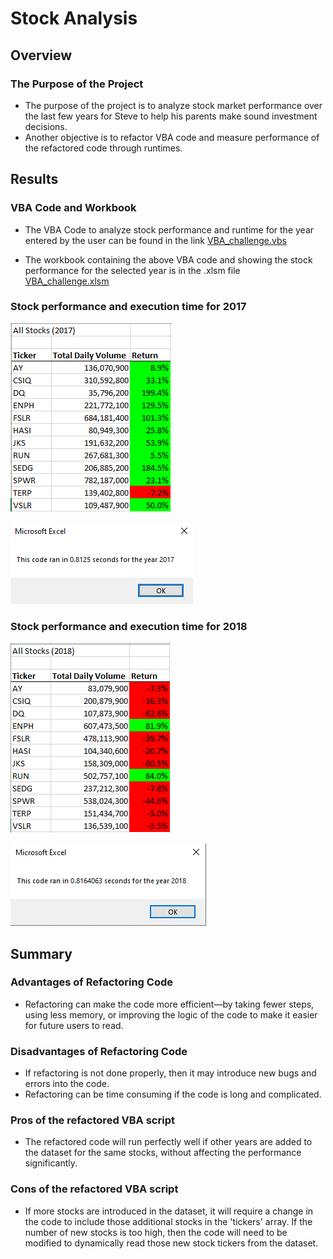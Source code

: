 # Stock Analysis 

## Overview

### The Purpose of the Project

- The purpose of the project is to analyze stock market performance over the last few years for Steve to help his parents make sound investment decisions.
- Another objective is to refactor VBA code and measure performance of the refactored code through runtimes.

## Results 

### VBA Code and Workbook

- The VBA Code to analyze stock performance and runtime for the year entered by the user can be found in the link [VBA_challenge.vbs](https://github.com/manasidek/stock_analysis/blob/main/VBA_challenge.vbs)

- The workbook containing the above VBA code and showing the stock performance for the selected year is in the .xlsm file [VBA_challenge.xlsm](https://github.com/manasidek/stock_analysis/blob/main/VBA_Challenge.xlsm)

### Stock performance and execution time for 2017
 ![Stock Performance 2017](https://github.com/manasidek/stock_analysis/blob/main/Resources/All%20Stocks%202017.png)
 
 ![Execution Time 2017](https://github.com/manasidek/stock_analysis/blob/main/Resources/VBA_Challenge_2017.png)

### Stock performance and execution time for 2018
  ![Stock Performance 2018](https://github.com/manasidek/stock_analysis/blob/main/Resources/All%20Stocks%202018.png)
  
  ![Execution Time 2018](https://github.com/manasidek/stock_analysis/blob/main/Resources/VBA_Challenge_2018.png)

## Summary

### Advantages of Refactoring Code
- Refactoring can make the code more efficient—by taking fewer steps, using less memory, or improving the logic of the code to make it easier for future users to read. 

### Disadvantages of Refactoring Code
- If refactoring is not done properly, then it may introduce new bugs and errors into the code.
- Refactoring can be time consuming if the code is long and complicated.

### Pros of the refactored VBA script
- The refactored code will run perfectly well if other years are added to the dataset for the same stocks, without affecting the performance significantly.

### Cons of the refactored VBA script
- If more stocks are introduced in the dataset, it will require a change in the code to include those additional stocks in the 'tickers' array. If the number of new stocks is too high, then the code will need to be modified to dynamically read those new stock tickers from the dataset.
